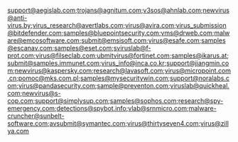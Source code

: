support@aegislab.com;trojans@agnitum.com;v3sos@ahnlab.com;newvirus@anti-virus.by;virus_research@avertlabs.com;virus@avira.com;virus_submission@bitdefender.com;samples@bluepointsecurity.com;vms@drweb.com;malware@emcosoftware.com;submit@emsisoft.com;virus@esafe.com;samples@escanav.com;samples@eset.com;sviruslab@f-prot.com;virus@filseclab.com;ubmitvirus@fortinet.com;samples@ikarus.at;submit@samples.immunet.com;virus_info@inca.co.kr;support@jiangmin.com;newvirus@kaspersky.com;research@lavasoft.com;virus@micropoint.com.cn;pomoc@mks.com.pl;samples@mysecuritywin.com;support@noralabs.com;virus@pandasecurity.com;sample@preventon.com;viruslab@quickheal.com;newvirus@s-cop.com;support@simplysup.com;samples@sophos.com;research@spy-emergency.com;detections@spybot.info;vlab@srnmicro.com;malware-cruncher@sunbelt-software.com;avsubmit@symantec.com;virus@thirtyseven4.com;virus@zillya.com